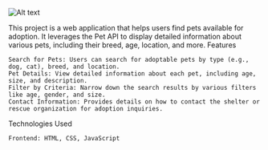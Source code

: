 
![Alt text](public/images/admeAdopt.gif)

This project is a web application that helps users find pets available for adoption. It leverages the Pet API to display detailed information about various pets, including their breed, age, location, and more.
Features

    Search for Pets: Users can search for adoptable pets by type (e.g., dog, cat), breed, and location.
    Pet Details: View detailed information about each pet, including age, size, and description.
    Filter by Criteria: Narrow down the search results by various filters like age, gender, and size.
    Contact Information: Provides details on how to contact the shelter or rescue organization for adoption inquiries.

Technologies Used

    Frontend: HTML, CSS, JavaScript
